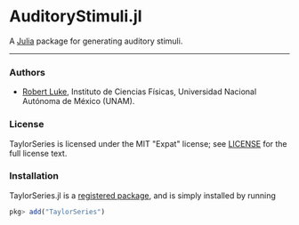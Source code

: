 # AuditoryStimuli.jl

A [Julia](http://julialang.org) package for generating auditory stimuli.

---

### Authors

- [Robert Luke](http://www.cicc.unam.mx/~benet/), Instituto de Ciencias
    Físicas, Universidad Nacional Autónoma de México (UNAM).


### License

TaylorSeries is licensed under the MIT "Expat" license; see
[LICENSE](https://github.com/lbenet/TaylorSeries.jl/blob/master/LICENSE.md) for
the full license text.

### Installation

TaylorSeries.jl is a [registered package](http://pkg.julialang.org), and is
simply installed by running

```julia
pkg> add("TaylorSeries")
```
